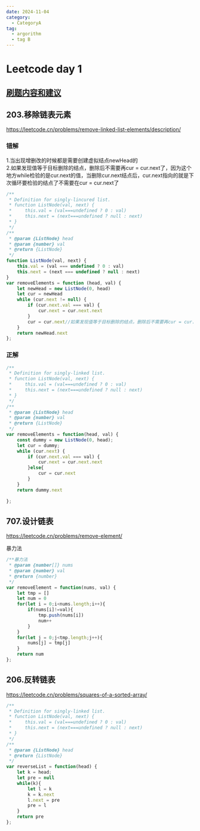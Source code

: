 ```yaml
---
date: 2024-11-04
category:
  - CategoryA
tag:
  - argorithm
  - tag B
---
```


# Leetcode day 1
## [刷题内容和建议](https://docs.qq.com/doc/DUGdqYWNYeGhlaVR6)

## 203.移除链表元素
<https://leetcode.cn/problems/remove-linked-list-elements/description/>

### 错解
1.当出现增删改的时候都是需要创建虚拟结点newHead的  
2.如果发现值等于目标删除的结点，删除后不需要再cur = cur.next了，因为这个地方while检验的是cur.next的值，当删除cur.next结点后，cur.next指向的就是下次循环要检验的结点了不需要在cur = cur.next了
```javascript
/**
 * Definition for singly-lincured list.
 * function ListNode(val, next) {
 *     this.val = (val===undefined ? 0 : val)
 *     this.next = (next===undefined ? null : next)
 * }
 */
/**
 * @param {ListNode} head
 * @param {number} val
 * @return {ListNode}
 */
function ListNode(val, next) {
    this.val = (val === undefined ? 0 : val)
    this.next = (next === undefined ? null : next)
}
var removeElements = function (head, val) {
    let newHead = new ListNode(0, head)
    let cur = newHead
    while (cur.next != null) {
        if (cur.next.val === val) {
            cur.next = cur.next.next
        }
        cur = cur.next//如果发现值等于目标删除的结点，删除后不需要再cur = cur.next了
    }
    return newHead.next
};
```
### 正解
```javascript
/**
 * Definition for singly-linked list.
 * function ListNode(val, next) {
 *     this.val = (val===undefined ? 0 : val)
 *     this.next = (next===undefined ? null : next)
 * }
 */
/**
 * @param {ListNode} head
 * @param {number} val
 * @return {ListNode}
 */
var removeElements = function(head, val) {
    const dummy = new ListNode(0, head);
    let cur = dummy;
    while (cur.next) {
        if (cur.next.val === val) {
            cur.next = cur.next.next
        }else{
            cur = cur.next
        }
    }
    return dummy.next
    
};
```

## 707.设计链表 
<https://leetcode.cn/problems/remove-element/>

暴力法
```javascript
/**暴力法
 * @param {number[]} nums
 * @param {number} val
 * @return {number}
 */
var removeElement = function(nums, val) {
    let tmp = []
    let num = 0
    for(let i = 0;i<nums.length;i++){
        if(nums[i]!=val){
            tmp.push(nums[i])
            num++
        }
    }
    for(let j = 0;j<tmp.length;j++){
        nums[j] = tmp[j]
    }
    return num
};
```

##  206.反转链表 
<https://leetcode.cn/problems/squares-of-a-sorted-array/>

```javascript
/**
 * Definition for singly-linked list.
 * function ListNode(val, next) {
 *     this.val = (val===undefined ? 0 : val)
 *     this.next = (next===undefined ? null : next)
 * }
 */
/**
 * @param {ListNode} head
 * @return {ListNode}
 */
var reverseList = function(head) {
    let k = head;
    let pre = null
    while(k){
        let l = k
        k = k.next
        l.next = pre
        pre = l
    }
    return pre
};
```

